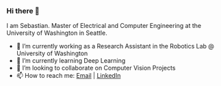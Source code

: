 ### Hi there 👋

I am Sebastian. Master of Electrical and Computer Engineering at the University of Washington in Seattle.

- 🔭 I’m currently working as a Research Assistant in the Robotics Lab @ University of Washington
- 🌱 I’m currently learning Deep Learning
- 👯 I’m looking to collaborate on Computer Vision Projects
- 📫 How to reach me: [Email](seb.gab1992@gmail.com) | [LinkedIn](https://linkedin.com/in/sebastian-gabriel)
